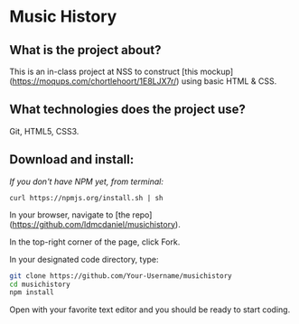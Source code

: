 # Music History

## What is the project about?

This is an in-class project at NSS to construct [this mockup] (https://moqups.com/chortlehoort/1E8LJX7r/) using basic HTML & CSS.

## What technologies does the project use?

Git, HTML5, CSS3.

## Download and install:

*If you don't have NPM yet, from terminal:*

`curl https://npmjs.org/install.sh | sh`

In your browser, navigate to [the repo] (https://github.com/ldmcdaniel/musichistory).

In the top-right corner of the page, click Fork.

In your designated code directory, type:

```sh
git clone https://github.com/Your-Username/musichistory
cd musichistory
npm install
```

Open with your favorite text editor and you should be ready to start coding.
